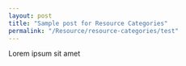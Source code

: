 ```yaml
---
layout: post
title: "Sample post for Resource Categories"
permalink: "/Resource/resource-categories/test"
---
```

Lorem ipsum sit amet
